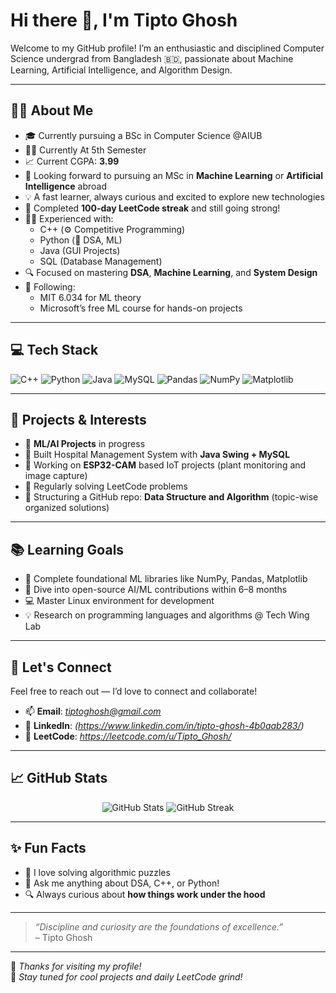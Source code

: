 # Hi there 👋, I'm Tipto Ghosh

Welcome to my GitHub profile! I’m an enthusiastic and disciplined Computer Science undergrad from Bangladesh 🇧🇩, passionate about Machine Learning, Artificial Intelligence, and Algorithm Design.

---

## 👨‍💻 About Me

- 🎓 Currently pursuing a BSc in Computer Science @AIUB
- 👨‍🎓 Currently At 5th Semester
- 📈 Current CGPA: **3.99**
- 🔬 Looking forward to pursuing an MSc in **Machine Learning** or **Artificial Intelligence** abroad
- 💡 A fast learner, always curious and excited to explore new technologies
- 💪 Completed **100-day LeetCode streak** and still going strong!
- 👨‍💻 Experienced with:
  - C++ (⚙️ Competitive Programming)
  - Python (🐍 DSA, ML)
  - Java (GUI Projects)
  - SQL (Database Management)
- 🔍 Focused on mastering **DSA**, **Machine Learning**, and **System Design**
- 🧠 Following:
  - MIT 6.034 for ML theory
  - Microsoft’s free ML course for hands-on projects

---

## 💻 Tech Stack

![C++](https://img.shields.io/badge/C++-00599C?style=for-the-badge&logo=cplusplus&logoColor=white)
![Python](https://img.shields.io/badge/Python-3670A0?style=for-the-badge&logo=python&logoColor=ffdd54)
![Java](https://img.shields.io/badge/Java-ED8B00?style=for-the-badge&logo=java&logoColor=white)
![MySQL](https://img.shields.io/badge/MySQL-005C84?style=for-the-badge&logo=mysql&logoColor=white)
![Pandas](https://img.shields.io/badge/Pandas-150458?style=for-the-badge&logo=pandas)
![NumPy](https://img.shields.io/badge/NumPy-013243?style=for-the-badge&logo=numpy)
![Matplotlib](https://img.shields.io/badge/Matplotlib-11557c?style=for-the-badge&logo=matplotlib&logoColor=white)

---

## 📁 Projects & Interests

- 🤖 **ML/AI Projects** in progress
- 🧪 Built Hospital Management System with **Java Swing + MySQL**
- 🔧 Working on **ESP32-CAM** based IoT projects (plant monitoring and image capture)
- 🧩 Regularly solving LeetCode problems
- 📂 Structuring a GitHub repo: **Data Structure and Algorithm** (topic-wise organized solutions)

---

## 📚 Learning Goals

- 🧠 Complete foundational ML libraries like NumPy, Pandas, Matplotlib
- 🌱 Dive into open-source AI/ML contributions within 6–8 months
- 💻 Master Linux environment for development
- 💡 Research on programming languages and algorithms @ Tech Wing Lab

---

## 🤝 Let's Connect

Feel free to reach out — I’d love to connect and collaborate!

- 📫 **Email**: *tiptoghosh@gmail.com* 
- 💼 **LinkedIn**: *(https://www.linkedin.com/in/tipto-ghosh-4b0aab283/)*
- 📝 **LeetCode**: *https://leetcode.com/u/Tipto_Ghosh/*

---

## 📈 GitHub Stats

<p align="center">
  <img src="https://github-readme-stats.vercel.app/api?username=Tipto-Ghosh&show_icons=true&theme=github_dark&hide=stars&count_private=true" alt="GitHub Stats" />
  <img src="https://github-readme-streak-stats.herokuapp.com/?user=Tipto-Ghosh&theme=github-dark" alt="GitHub Streak" />
</p>

---

## ✨ Fun Facts

- 🧩 I love solving algorithmic puzzles
- 💬 Ask me anything about DSA, C++, or Python!
- 🔍 Always curious about **how things work under the hood**

---

> *“Discipline and curiosity are the foundations of excellence.”*  
> – Tipto Ghosh

---

🌟 _Thanks for visiting my profile!_  
📌 _Stay tuned for cool projects and daily LeetCode grind!_

